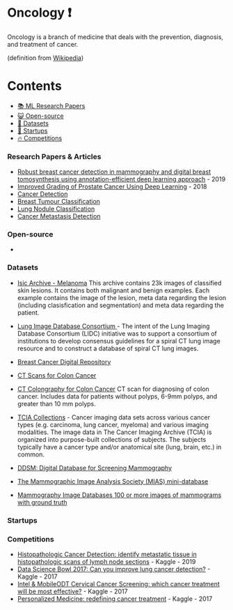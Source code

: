 # Oncology :heavy_exclamation_mark:

Oncology is a branch of medicine that deals with the prevention, diagnosis, and treatment of cancer. 

(definition from [Wikipedia](https://en.wikipedia.org/wiki/Oncology))

# Contents 
- [:books: ML Research Papers](#research-papers)
- [:smiley_cat: Open-source](#open-source)
- [:notebook: Datasets](#datasets)
- [:eyes: Startups](#startups)
- [:fire: Competitions](#competitions)

### Research Papers & Articles
- [Robust breast cancer detection in mammography and digital breast tomosynthesis using annotation-efficient deep learning approach](https://arxiv.org/abs/1912.11027v2) - 2019
- [Improved Grading of Prostate Cancer Using Deep Learning](https://ai.googleblog.com/2018/11/improved-grading-of-prostate-cancer.html) - 2018
- [Cancer Detection](https://paperswithcode.com/area/medical/cancer)
- [Breast Tumour Classification](https://paperswithcode.com/area/medical/breast-tumour-classification)
- [Lung Nodule Classification](https://paperswithcode.com/task/lung-nodule-classification)
- [Cancer Metastasis Detection](https://paperswithcode.com/task/cancer-metastasis-detection)
  
### Open-source
- 
### Datasets
- [Isic Archive - Melanoma](https://github.com/GalAvineri/ISIC-Archive-Downloader) This archive contains 23k images of classified skin lesions. It contains both malignant and benign examples. Each example contains the image of the lesion, meta data regarding the lesion (including clasisfication and segmentation) and meta data regarding the patient.
- [Lung Image Database Consortium ](https://wiki.cancerimagingarchive.net/display/Public/LIDC-IDRI#) - The intent of the Lung Imaging Database Consortium (LIDC) initiative was to support a consortium of institutions to develop consensus guidelines for a spiral CT lung image resource and to construct a database of spiral CT lung images. 
- [Breast Cancer Digital Repository](https://bcdr.eu/)

- [CT Scans for Colon Cancer](https://wiki.cancerimagingarchive.net/display/Public/CT+COLONOGRAPHY#e88604ec5c654f60a897fa77906f88a6)

- [CT Colongraphy for Colon Cancer](https://wiki.cancerimagingarchive.net/display/Public/CT+COLONOGRAPHY#dc149b9170f54aa29e88f1119e25ba3e) CT scan for diagnosing of colon cancer. Includes data for patients without polyps, 6-9mm polyps, and greater than 10 mm polyps.
- [TCIA Collections](http://www.cancerimagingarchive.net/) - Cancer imaging data sets across various cancer types (e.g. carcinoma, lung cancer, myeloma) and various imaging modalities. The image data in The Cancer Imaging Archive (TCIA) is organized into purpose-built collections of subjects. The subjects typically have a cancer type and/or anatomical site (lung, brain, etc.) in common. 

- [DDSM: Digital Database for Screening Mammography](http://marathon.csee.usf.edu/Mammography/Database.html)

- [The Mammographic Image Analysis Society (MIAS) mini-database](http://peipa.essex.ac.uk/info/mias.html)

- [Mammography Image Databases 100 or more images of mammograms with ground truth](http://marathon.csee.usf.edu/Mammography/Database.html)

### Startups


### Competitions

- [Histopathologic Cancer Detection: identify metastatic tissue in histopathologic scans of lymph node sections](https://www.kaggle.com/c/histopathologic-cancer-detection) - Kaggle - 2019
- [Data Science Bowl 2017: Can you improve lung cancer detection?](https://www.kaggle.com/c/data-science-bowl-2017) - Kaggle - 2017
- [Intel & MobileODT Cervical Cancer Screening: which cancer treatment will be most effective?](https://www.kaggle.com/c/intel-mobileodt-cervical-cancer-screening) - Kaggle - 2017
- [Personalized Medicine: redefining cancer treatment](https://www.kaggle.com/c/msk-redefining-cancer-treatment) - Kaggle - 2017
